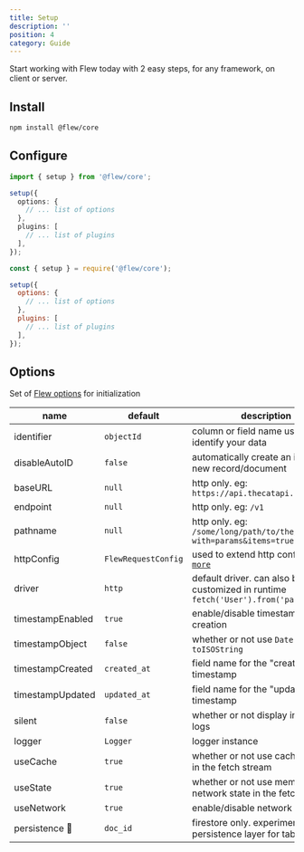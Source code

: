 ```yaml
---
title: Setup
description: ''
position: 4
category: Guide
---
```


Start working with Flew today with 2 easy steps, for any framework, on client or server.

## Install

```bash
npm install @flew/core
```

## Configure

<code-group>
  <code-block label="Typescript" active>

```ts
import { setup } from '@flew/core';

setup({
  options: {
    // ... list of options
  },
  plugins: [
    // ... list of plugins
  ],
});
```

</code-block>
<code-block label="Node">

```js
const { setup } = require('@flew/core');

setup({
  options: {
    // ... list of options
  },
  plugins: [
    // ... list of plugins
  ],
});
```

</code-block>
</code-group>

## Options

Set of [Flew options](https://github.com/flewjs/flewjs/blob/master/packages/core/src/structure/options.ts) for initialization

| name             | default             | description                                                                                                                     |
| ---------------- | ------------------- | ------------------------------------------------------------------------------------------------------------------------------- |
| identifier       | `objectId`          | column or field name used to identify your data                                                                                 |
| disableAutoID    | `false`             | automatically create an id for each new record/document                                                                         |
| baseURL          | `null`              | http only. eg: `https://api.thecatapi.com`                                                                                      |
| endpoint         | `null`              | http only. eg: `/v1`                                                                                                            |
| pathname         | `null`              | http only. eg: `/some/long/path/to/the/resource?with=params&items=true`                                                         |
| httpConfig       | `FlewRequestConfig` | used to extend http config. [`learn more`](https://github.com/flewjs/flewjs/blob/master/packages/core/src/structure/request.ts) |
| driver           | `http`              | default driver. can also be customized in runtime `fetch('User').from('parse')`                                                 |
| timestampEnabled | `true`              | enable/disable timestamp auto creation                                                                                          |
| timestampObject  | `false`             | whether or not use `Date` object or `toISOString`                                                                               |
| timestampCreated | `created_at`        | field name for the "created" timestamp                                                                                          |
| timestampUpdated | `updated_at`        | field name for the "updated" timestamp                                                                                          |
| silent           | `false`             | whether or not display internal logs                                                                                            |
| logger           | `Logger`            | logger instance                                                                                                                 |
| useCache         | `true`              | whether or not use cached results in the fetch stream                                                                           |
| useState         | `true`              | whether or not use memoized network state in the fetch stream                                                                   |
| useNetwork       | `true`              | enable/disable network calls                                                                                                    |
| persistence 🧪   | `doc_id`            | firestore only. experimental persistence layer for tabs                                                                         |
